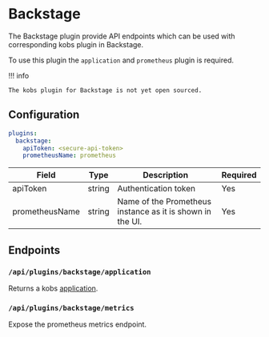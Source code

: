 # Backstage

The Backstage plugin provide API endpoints which can be used with corresponding kobs plugin in Backstage.

To use this plugin the `application` and `prometheus` plugin is required.

!!! info

    The kobs plugin for Backstage is not yet open sourced.

## Configuration

```yaml
plugins:
  backstage:
    apiToken: <secure-api-token>
    prometheusName: prometheus
```

| Field | Type | Description | Required |
| ----- | ---- | ----------- | -------- |
| apiToken | string | Authentication token | Yes |
| prometheusName | string | Name of the Prometheus instance as it is shown in the UI. | Yes |

## Endpoints

### `/api/plugins/backstage/application`

Returns a kobs [application](../resources/applications.md).

### `/api/plugins/backstage/metrics`

Expose the prometheus metrics endpoint.
